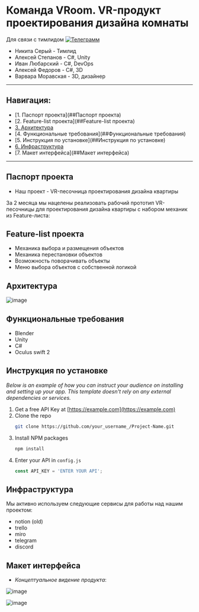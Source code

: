 # Команда VRoom. VR-продукт проектирования дизайна комнаты

Для связи с тимлидом [![Телеграмм](https://img.shields.io/badge/Пиши-В%20Telegram-0088cc)](https://t.me/hukumkass)

- Никита Серый - Тимлид
- Алексей Степанов - С#, Unity
- Иван Любарский - С#, DevOps 
- Алексей Федоров - C#, 3D
- Варвара Моравская - 3D, дизайнер

***

## Навигация:       
 
- [1. Паспорт проекта](##Паспорт проекта)    
- [2. Feature-list проекта](##Feature-list проекта)    
- [3. Архитектура](##Архитектура)    
- [4. Функциональные требования](##Функциональные требования)
- [5. Инструкция по установке](##Инструкция по установке)
- [6. Инфраструктура](##Инфраструктура)    
- [7. Макет интерфейса](##Макет интерфейса)
  
***

## Паспорт проекта

- Наш проект - VR-песочница проектирования дизайна квартиры

За 2 месяца мы нацелены реализовать рабочий прототип VR-песочницы для проектирования дизайна квартиры с набором механик из Feature-листа: 

## Feature-list проекта

- Механика выбора и размещения объектов
- Механика перестановки объектов
- Возможность поворачивать объекты
- Меню выбора объектов с собственной логикой

## Архитектура

![image](https://user-images.githubusercontent.com/113284506/222925566-cf4e3ac8-9570-40a7-a30a-4619838f9f21.png)


## Функциональные требования

- Blender
- Unity
- C#
- Oculus swift 2

## Инструкция по установке

_Below is an example of how you can instruct your audience on installing and setting up your app. This template doesn't rely on any external dependencies or services._

1. Get a free API Key at [https://example.com](https://example.com)
2. Clone the repo
   ```sh
   git clone https://github.com/your_username_/Project-Name.git
   ```
3. Install NPM packages
   ```sh
   npm install
   ```
4. Enter your API in `config.js`
   ```js
   const API_KEY = 'ENTER YOUR API';


## Инфраструктура

Мы активно используем следующие сервисы для работы над нашим проектом:

- notion (old)
- trello
- miro
- telegram
- discord


## Макет интерфейса

- *Концептуальное видение продукта*:

![image](https://user-images.githubusercontent.com/113284506/222925385-1f205a7b-59d5-4f43-bf14-1e28245dd520.png)

![image](https://user-images.githubusercontent.com/113284506/222924948-4f668b29-97f9-4693-be12-31681f0cafde.png)
